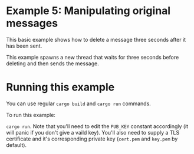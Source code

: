 # Example 5: Manipulating original messages

This basic example shows how to delete a message three seconds after it has been sent.

This example spawns a new thread that waits for three seconds before deleting and then sends the message.

# Running this example
You can use regular `cargo build` and `cargo run` commands.

To run this example:

`cargo run`. Note that you'll need to edit the `PUB_KEY` constant accordingly (it will panic if you don't give a vaild key).
You'll also need to supply a TLS certificate and it's corresponding private key (`cert.pem` and `key.pem` by default).

